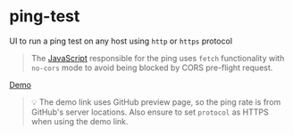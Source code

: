 # ping-test
UI to run a ping test on any host using `http` or `https` protocol

> The [JavaScript](ping.js) responsible for the ping uses `fetch` functionality with `no-cors` mode to avoid being blocked by CORS pre-flight request.

[Demo](https://htmlpreview.github.io/?https://github.com/thevickypedia/ping-test/blob/main/ping.html)

> :bulb: The demo link uses GitHub preview page, so the ping rate is from GitHub's server locations.
> Also ensure to set `protocol` as HTTPS when using the demo link.
